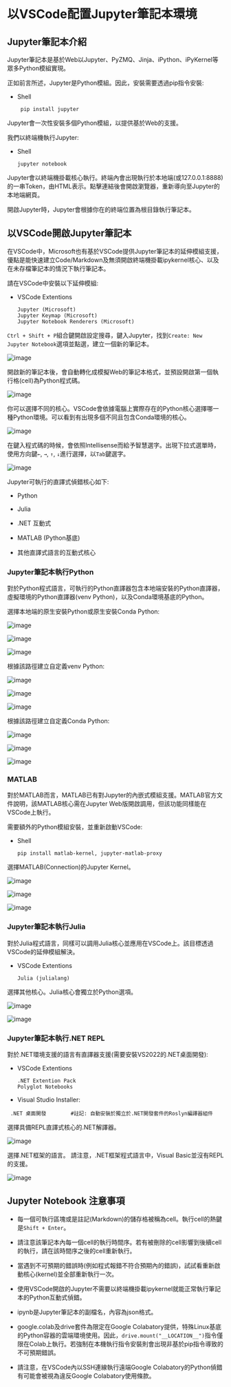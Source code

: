 # 以VSCode配置Jupyter筆記本環境

## Jupyter筆記本介紹

Jupyter筆記本是基於Web以Jupyter、PyZMQ、Jinja、iPython、iPyKernel等眾多Python模組實現。

正如前言所述，Jupyter是Python模組。因此，安裝需要透過pip指令安裝:
 - Shell
   ```
    pip install jupyter
   ```

Jupyter會一次性安裝多個Python模組，以提供基於Web的支援。

我們以終端機執行Jupyter:
 - Shell
   ```
   jupyter notebook
   ```

Jupyter會以終端機掛載核心執行。終端內會出現執行於本地端(或127.0.0.1:8888)的一串Token，由HTML表示。點擊連結後會開啟瀏覽器，重新導向至Jupyter的本地端網頁。

開啟Jupyter時，Jupyter會根據你在的終端位置為根目錄執行筆記本。

## 以VSCode開啟Jupyter筆記本

在VSCode中，Microsoft也有基於VSCode提供Jupyter筆記本的延伸模組支援，優點是能快速建立Code/Markdown及無須開啟終端機掛載ipykernel核心、以及在未存檔筆記本的情況下執行筆記本。

請在VSCode中安裝以下延伸模組:
 - VSCode Extentions
   ```
   Jupyter (Microsoft)
   Jupyter Keymap (Microsoft)
   Jupyter Notebook Renderers (Microsoft)
   ```

`Ctrl + Shift + P`組合鍵開啟設定搜尋，鍵入Jupyter，找到`Create: New Jupyter Notebook`選項並點選，建立一個新的筆記本。

![image](https://github.com/TaiXeflar/vscode_build_sample_repos/blob/main/Markdown%20Image/vscode_jupyter1.png)

開啟新的筆記本後，會自動轉化成模擬Web的筆記本格式，並預設開啟第一個執行格(cell)為Python程式碼。

![image](https://github.com/TaiXeflar/vscode_build_sample_repos/blob/main/Markdown%20Image/vscode_jupyter2.png)

你可以選擇不同的核心。VSCode會依據電腦上實際存在的Python核心選擇哪一種Python環境。可以看到有出現多個不同且包含Conda環境的核心。

![image](https://github.com/TaiXeflar/vscode_build_sample_repos/blob/main/Markdown%20Image/vscode_jupyter3.png)

在鍵入程式碼的時候，會依照Intellisense而給予智慧選字。出現下拉式選單時，使用方向鍵`←`, `→`, `↑`, `↓`進行選擇，以`Tab`鍵選字。

![image](https://github.com/TaiXeflar/vscode_build_sample_repos/blob/main/Markdown%20Image/vscode_jupyter4.png)
 
Jupyter可執行的直譯式偵錯核心如下:
 - Python
 - Julia
 - .NET 互動式
 - MATLAB (Python基底)

 - 其他直譯式語言的互動式核心

### Jupyter筆記本執行Python
對於Python程式語言，可執行的Python直譯器包含本地端安裝的Python直譯器，虛擬環境的Python直譯器(venv Python)，以及Conda環境基底的Python。

選擇本地端的原生安裝Python或原生安裝Conda Python:

![image](https://github.com/TaiXeflar/vscode_build_sample_repos/blob/main/Markdown%20Image/vscode_jupyter1.png)

![image](https://github.com/TaiXeflar/vscode_build_sample_repos/blob/main/Markdown%20Image/vscode_jupyter2.png)

![image](https://github.com/TaiXeflar/vscode_build_sample_repos/blob/main/Markdown%20Image/vscode_jupyter3.png)

根據該路徑建立自定義venv Python:

![image](https://github.com/TaiXeflar/vscode_build_sample_repos/blob/main/Markdown%20Image/vscode_jupyter4.png)

![image](https://github.com/TaiXeflar/vscode_build_sample_repos/blob/main/Markdown%20Image/vscode_jupyter5.png)

![image](https://github.com/TaiXeflar/vscode_build_sample_repos/blob/main/Markdown%20Image/vscode_jupyter6.png)

根據該路徑建立自定義Conda Python:

![image](https://github.com/TaiXeflar/vscode_build_sample_repos/blob/main/Markdown%20Image/vscode_jupyter4.png)

![image](https://github.com/TaiXeflar/vscode_build_sample_repos/blob/main/Markdown%20Image/vscode_jupyter7.png)

![image](https://github.com/TaiXeflar/vscode_build_sample_repos/blob/main/Markdown%20Image/vscode_jupyter8.png)

### MATLAB
對於MATLAB而言，MATLAB已有對Jupyter的內嵌式模組支援。MATLAB官方文件說明，該MATLAB核心需在Jupyter Web版開啟調用，但該功能同樣能在VSCode上執行。

需要額外的Python模組安裝，並重新啟動VSCode:
 - Shell
   ```
   pip install matlab-kernel, jupyter-matlab-proxy
   ```
選擇MATLAB(Connection)的Jupyter Kernel。

![image](https://github.com/TaiXeflar/vscode_build_sample_repos/blob/main/Markdown%20Image/vscode_jupyter9.png)

![image](https://github.com/TaiXeflar/vscode_build_sample_repos/blob/main/Markdown%20Image/vscode_jupyter10.png)

![image](https://github.com/TaiXeflar/vscode_build_sample_repos/blob/main/Markdown%20Image/vscode_jupyter11.png)

### Jupyter筆記本執行Julia
對於Julia程式語言，同樣可以調用Julia核心並應用在VSCode上。該目標透過VSCode的延伸模組解決。
 - VSCode Extentions
   ```
   Julia (julialang)
   ```
選擇其他核心。Julia核心會獨立於Python選項。

![image](https://github.com/TaiXeflar/vscode_build_sample_repos/blob/main/Markdown%20Image/vscode_jupyter12.png)

![image](https://github.com/TaiXeflar/vscode_build_sample_repos/blob/main/Markdown%20Image/vscode_jupyter13.png)

### Jupyter筆記本執行.NET REPL
對於.NET環境支援的語言有直譯器支援(需要安裝VS2022的.NET桌面開發):
 - VSCode Extentions
   ```
   .NET Extention Pack
   Polyglot Notebooks
   ```

 - Visual Studio Installer:
  ```
   .NET 桌面開發        #註記: 自動安裝於獨立於.NET開發套件的Roslyn編譯器組件 
  ```
選擇具備REPL直譯式核心的.NET解譯器。

![image](https://github.com/TaiXeflar/vscode_build_sample_repos/blob/main/Markdown%20Image/vscode_jupyter14.png)

選擇.NET框架的語言。 請注意，.NET框架程式語言中，Visual Basic並沒有REPL的支援。

![image](https://github.com/TaiXeflar/vscode_build_sample_repos/blob/main/Markdown%20Image/vscode_jupyter15.png)


## Jupyter Notebook 注意事項
 - 每一個可執行區塊或是註記(Markdown)的儲存格被稱為cell。執行cell的熱鍵是`Shift + Enter`。
 - 請注意該筆記本內每一個cell的執行時間序。若有被刪除的cell影響到後續cell的執行，請在該時間序之後的cell重新執行。
 - 當遇到不可預期的錯誤時(例如程式報錯不符合預期內的錯誤)，試試看重新啟動核心(kernel)並全部重新執行一次。
 - 使用VSCode開啟的Jupyter不需要以終端機掛載ipykernel就能正常執行筆記本的Python互動式偵錯。
 - ipynb是Jupyter筆記本的副檔名，內容為json格式。

 - google.colab及drive套件為限定在Google Colabatory提供，特殊Linux基底的Python容器的雲端環境使用。因此，`drive.mount("__LOCATION__")`指令僅限在Colab上執行。若強制在本機執行指令安裝則會出現非基於pip指令導致的不可預期錯誤。
 - 請注意，在VSCode內以SSH連線執行遠端Google Colabatory的Python偵錯有可能會被視為違反Google Colabatory使用條款。